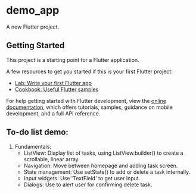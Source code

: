 # demo_app

A new Flutter project.

## Getting Started

This project is a starting point for a Flutter application.

A few resources to get you started if this is your first Flutter project:

- [Lab: Write your first Flutter app](https://docs.flutter.dev/get-started/codelab)
- [Cookbook: Useful Flutter samples](https://docs.flutter.dev/cookbook)

For help getting started with Flutter development, view the
[online documentation](https://docs.flutter.dev/), which offers tutorials,
samples, guidance on mobile development, and a full API reference.

## To-do list demo:
1. Fundamentals:
	- ListView: Display list of tasks, using ListView.builder() to create a scrollable, linear array.
	- Navigation: Move between homepage and adding task screen.
	- State management: Use setState() to add or delete a task internally.
	- Input widgets: Use 'TextField' to get user input.
	- Dialogs: Use to alert user for confirming delete task.